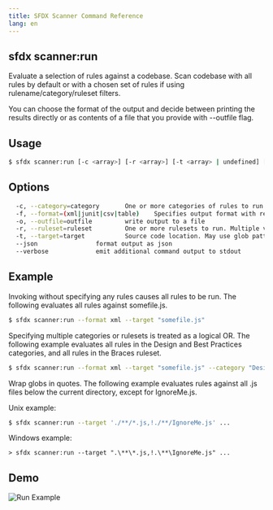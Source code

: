 ```yaml
---
title: SFDX Scanner Command Reference
lang: en
---
```


## sfdx scanner:run
Evaluate a selection of rules against a codebase. Scan codebase with all rules by default or with a chosen set of rules if using rulename/category/ruleset filters.

You can choose the format of the output and decide between printing the results directly or as contents of a file that you provide with --outfile flag.

## Usage

```bash
$ sfdx scanner:run [-c <array>] [-r <array>] [-t <array> | undefined] [-f xml|junit|csv|table] [-o <string>] [--verbose] [--json]
```
  
## Options

```bash
  -c, --category=category		One or more categories of rules to run. Multiple values can be specified as a comma-separated list.
  -f, --format=(xml|junit|csv|table) 	Specifies output format with results written directly to the console.
  -o, --outfile=outfile			write output to a file
  -r, --ruleset=ruleset			One or more rulesets to run. Multiple values can be specified as a comma-separated list.
  -t, --target=target			Source code location. May use glob patterns. Multiple values can be specified as a comma-separated list
  --json				format output as json
  --verbose				emit additional command output to stdout
```
  
## Example

Invoking without specifying any rules causes all rules to be run. The following evaluates all rules against somefile.js.

```bash
$ sfdx scanner:run --format xml --target "somefile.js"
```

Specifying multiple categories or rulesets is treated as a logical OR. The following example evaluates all rules in the Design and Best Practices categories, and all rules in the Braces ruleset.
```bash
$ sfdx scanner:run --format xml --target "somefile.js" --category "Design,Best Practices" --ruleset "Braces"
```       

Wrap globs in quotes.  The following example evaluates rules against all .js files below the current directory, except for IgnoreMe.js.

Unix example:
```bash    
$ sfdx scanner:run --target './**/*.js,!./**/IgnoreMe.js' ...
````
Windows example: 
```DOS
> sfdx scanner:run --target ".\**\*.js,!.\**\IgnoreMe.js" ...
```

## Demo
![Run Example](./assets/images/run.gif) 



